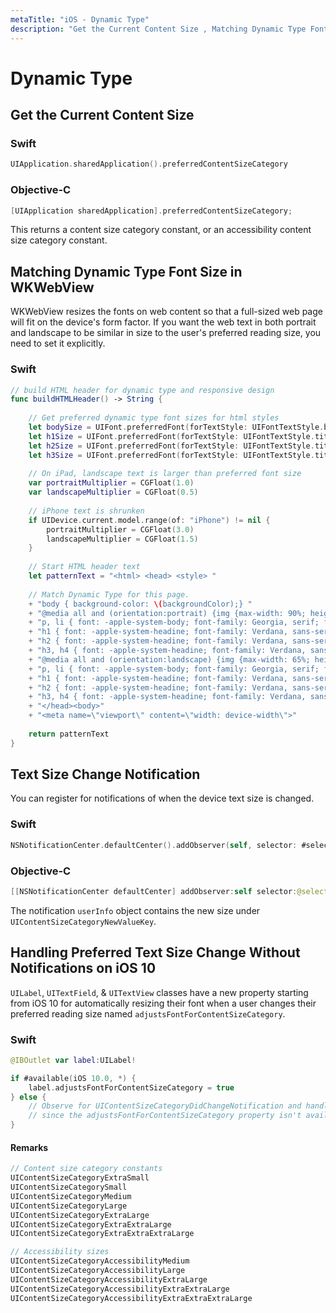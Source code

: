 ```yaml
---
metaTitle: "iOS - Dynamic Type"
description: "Get the Current Content Size , Matching Dynamic Type Font Size in WKWebView, Text Size Change Notification, Handling Preferred Text Size Change Without Notifications on iOS 10"
---
```


# Dynamic Type




## Get the Current Content Size 


### Swift

```swift
UIApplication.sharedApplication().preferredContentSizeCategory

```

### Objective-C

```swift
[UIApplication sharedApplication].preferredContentSizeCategory;

```

This returns a content size category constant, or an accessibility content size category constant.



## Matching Dynamic Type Font Size in WKWebView


WKWebView resizes the fonts on web content so that a full-sized web page will fit on the device's form factor. If you want the web text in both portrait and landscape to be similar in size to the user's preferred reading size, you need to set it explicitly.

### Swift

```swift
// build HTML header for dynamic type and responsive design
func buildHTMLHeader() -> String {
        
    // Get preferred dynamic type font sizes for html styles
    let bodySize = UIFont.preferredFont(forTextStyle: UIFontTextStyle.body).pointSize
    let h1Size = UIFont.preferredFont(forTextStyle: UIFontTextStyle.title1).pointSize
    let h2Size = UIFont.preferredFont(forTextStyle: UIFontTextStyle.title2).pointSize
    let h3Size = UIFont.preferredFont(forTextStyle: UIFontTextStyle.title3).pointSize
        
    // On iPad, landscape text is larger than preferred font size
    var portraitMultiplier = CGFloat(1.0)
    var landscapeMultiplier = CGFloat(0.5)
    
    // iPhone text is shrunken    
    if UIDevice.current.model.range(of: "iPhone") != nil {
        portraitMultiplier = CGFloat(3.0)
        landscapeMultiplier = CGFloat(1.5)
    }
        
    // Start HTML header text
    let patternText = "<html> <head> <style> "
        
    // Match Dynamic Type for this page.
    + "body { background-color: \(backgroundColor);} "
    + "@media all and (orientation:portrait) {img {max-width: 90%; height: auto;} "
    + "p, li { font: -apple-system-body; font-family: Georgia, serif; font-size:calc(\(bodySize * portraitMultiplier)px + 1.0vw); font-weight: normal; color: \(fontColor) } "
    + "h1 { font: -apple-system-headine; font-family: Verdana, sans-serif; font-size:calc(\(h1Size * portraitMultiplier)px + 1.0vw); font-weight: bold; color: \(headFontColor) } "
    + "h2 { font: -apple-system-headine; font-family: Verdana, sans-serif; font-size:calc(\(h2Size * portraitMultiplier)px + 1.0vw); font-weight: bold; color: \(headFontColor) } "
    + "h3, h4 { font: -apple-system-headine; font-family: Verdana, sans-serif; font-size:calc(\(h3Size * portraitMultiplier)px + 1.0vw); font-weight: bold; color: \(headFontColor) } } "
    + "@media all and (orientation:landscape) {img {max-width: 65%; height: auto;}"
    + "p, li { font: -apple-system-body; font-family: Georgia, serif; font-size:calc(\(bodySize * landscapeMultiplier)px + 1.0vw); font-weight: normal; color: \(fontColor) }"
    + "h1 { font: -apple-system-headine; font-family: Verdana, sans-serif; font-size:calc(\(h1Size * landscapeMultiplier)px + 1.0vw); font-weight: bold; color: \(headFontColor) } "
    + "h2 { font: -apple-system-headine; font-family: Verdana, sans-serif; font-size:calc(\(h2Size * landscapeMultiplier)px + 1.0vw); font-weight: bold; color: \(headFontColor) } "
    + "h3, h4 { font: -apple-system-headine; font-family: Verdana, sans-serif; font-size:calc(\(h3Size * landscapeMultiplier)px + 1.0vw); font-weight: bold; color: \(headFontColor) } } </style>"
    + "</head><body>"
    + "<meta name=\"viewport\" content=\"width: device-width\">"
        
    return patternText
}

```



## Text Size Change Notification


You can register for notifications of when the device text size is changed.

### Swift

```swift
NSNotificationCenter.defaultCenter().addObserver(self, selector: #selector(updateFont), name: name:UIContentSizeCategoryDidChangeNotification, object: nil)

```

### Objective-C

```swift
[[NSNotificationCenter defaultCenter] addObserver:self selector:@selector(updateFont) name:UIContentSizeCategoryDidChangeNotification object:nil];

```

The notification `userInfo` object contains the new size under  `UIContentSizeCategoryNewValueKey`.



## Handling Preferred Text Size Change Without Notifications on iOS 10


`UILabel`, `UITextField`, & `UITextView` classes have a new property starting from iOS 10 for automatically resizing their font when a user changes their preferred reading size named `adjustsFontForContentSizeCategory`.

### Swift

```swift
@IBOutlet var label:UILabel!

if #available(iOS 10.0, *) {
    label.adjustsFontForContentSizeCategory = true
} else {
    // Observe for UIContentSizeCategoryDidChangeNotification and handle it manually
    // since the adjustsFontForContentSizeCategory property isn't available.
}

```



#### Remarks


```swift
// Content size category constants
UIContentSizeCategoryExtraSmall
UIContentSizeCategorySmall
UIContentSizeCategoryMedium
UIContentSizeCategoryLarge
UIContentSizeCategoryExtraLarge
UIContentSizeCategoryExtraExtraLarge
UIContentSizeCategoryExtraExtraExtraLarge

// Accessibility sizes
UIContentSizeCategoryAccessibilityMedium
UIContentSizeCategoryAccessibilityLarge
UIContentSizeCategoryAccessibilityExtraLarge
UIContentSizeCategoryAccessibilityExtraExtraLarge
UIContentSizeCategoryAccessibilityExtraExtraExtraLarge

```

